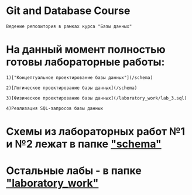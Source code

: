 # Git and Database Course

    Ведение репозитория в рамках курса "Базы данных"

# На данный момент полностью готовы лабораторные работы:

    1)["Концептуальное проектирование базы данных"](/schema)

    2)[Логическое проектирование базы данных](/schema)

    3)[Физическое проектирование базы данных](/laboratory_work/lab_3.sql)

    4)Реализация SQL-запросов базы данных

# Схемы из лабораторных работ №1 и №2 лежат в папке ["schema"](/schema)
# Остальные лабы - в  папке ["laboratory_work"](/laboratory_work)

